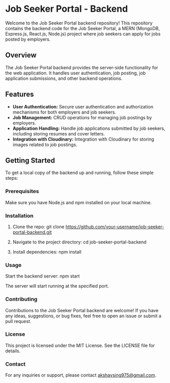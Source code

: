 # Job Seeker Portal - Backend

Welcome to the Job Seeker Portal backend repository! This repository contains the backend code for the Job Seeker Portal, a MERN (MongoDB, Express.js, React.js, Node.js) project where job seekers can apply for jobs posted by employers.

## Overview

The Job Seeker Portal backend provides the server-side functionality for the web application. It handles user authentication, job posting, job application submissions, and other backend operations.

## Features

- **User Authentication:** Secure user authentication and authorization mechanisms for both employers and job seekers.
- **Job Management:** CRUD operations for managing job postings by employers.
- **Application Handling:** Handle job applications submitted by job seekers, including storing resumes and cover letters.
- **Integration with Cloudinary:** Integration with Cloudinary for storing images related to job postings.

## Getting Started

To get a local copy of the backend up and running, follow these simple steps:

### Prerequisites

Make sure you have Node.js and npm installed on your local machine.

### Installation

1. Clone the repo:
git clone https://github.com/your-username/job-seeker-portal-backend.git

2. Navigate to the project directory:
cd job-seeker-portal-backend

3. Install dependencies:
npm install


### Usage

Start the backend server:
npm start

The server will start running at the specified port.

### Contributing

Contributions to the Job Seeker Portal backend are welcome! If you have any ideas, suggestions, or bug fixes, feel free to open an issue or submit a pull request.

### License

This project is licensed under the MIT License. See the LICENSE file for details.

### Contact

For any inquiries or support, please contact akshaysing975@gmail.com.
